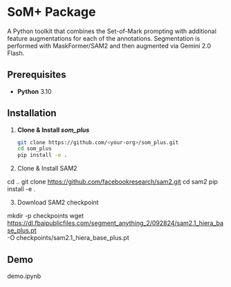 # SoM+ Package

A Python toolkit that combines the Set-of-Mark prompting with additional feature augmentations for each of the annotations. Segmentation is performed with MaskFormer/SAM2 and then augmented via Gemini 2.0 Flash.

## Prerequisites

- **Python** 3.10  

## Installation

1. **Clone & Install _som_plus_**

   ```bash
   git clone https://github.com/<your-org>/som_plus.git
   cd som_plus
   pip install -e .

2. Clone & Install SAM2

cd ..
git clone https://github.com/facebookresearch/sam2.git
cd sam2
pip install -e .

3. Download SAM2 checkpoint

mkdir -p checkpoints
wget https://dl.fbaipublicfiles.com/segment_anything_2/092824/sam2.1_hiera_base_plus.pt \
     -O checkpoints/sam2.1_hiera_base_plus.pt


## Demo 

demo.ipynb
